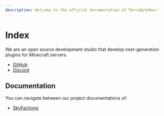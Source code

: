 ```yaml
---
description: Welcome to the official documentation of TerraByteDev!
---
```


# Index

We are an open source development studio that develop next-generation plugins for Minecraft servers.

* [GitHub](https://github.com/TerraByteDev)
* [Discord](https://discord.gg/SwxXMrFdjp)

## Documentation

You can navigate between our project documentations of:

* [SkyFactions](https://app.gitbook.com/o/z0zZGNipcMkYn7CH9dPC/s/TyGtgyKXpoMHrQaigEfM/ "mention")
